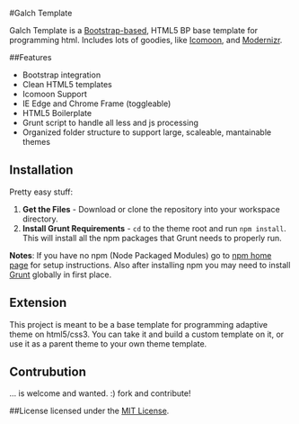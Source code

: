 #Galch Template

Galch Template is a [Bootstrap-based](http://getbootstrap.com), HTML5 BP base template for programming html. Includes lots of goodies, like [Icomoon](http://icomoon.io/), and [Modernizr](http://modernizr.com/).

##Features
 - Bootstrap integration
 - Clean HTML5 templates
 - Icomoon Support
 - IE Edge and Chrome Frame (toggleable)
 - HTML5 Boilerplate
 - Grunt script to handle all less and js processing
 - Organized folder structure to support large, scaleable, mantainable themes


## Installation
Pretty easy stuff:

1. **Get the Files** - Download or clone the repository into your workspace directory. 
2. **Install Grunt Requirements** - <code>cd</code> to the theme root and run <code>npm install</code>. This will install all the npm packages that Grunt needs to properly run.

**Notes**: If you have no npm (Node Packaged Modules) go to [npm home page](https://www.npmjs.org/) for setup instructions. Also after installing npm you may need to install [Grunt](http://gruntjs.com/) globally in first place.

## Extension
This project is meant to be a base template for programming adaptive theme on html5/css3. You can take it and build a custom template on it, or use it as a parent theme to your own theme template.

## Contrubution
… is welcome and wanted. :) fork and contribute!

##License
licensed under the [MIT License](http://en.wikipedia.org/wiki/MIT_License).
